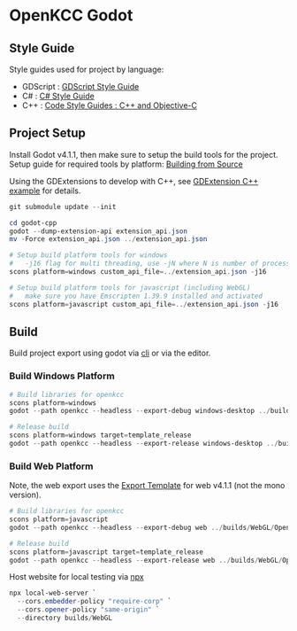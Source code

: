 # OpenKCC Godot

## Style Guide

Style guides used for project by language:

* GDScript : [GDScript Style Guide](https://docs.godotengine.org/en/stable/tutorials/scripting/gdscript/gdscript_styleguide.html)
* C# : [C# Style Guide](https://docs.godotengine.org/en/stable/tutorials/scripting/c_sharp/c_sharp_style_guide.html)
* C++ : [Code Style Guides : C++ and Objective-C](https://docs.godotengine.org/en/stable/contributing/development/code_style_guidelines.html#c-and-objective-c)

## Project Setup

Install Godot v4.1.1, then make sure to setup the build tools for the project.
Setup guide for required tools by platform: [Building from Source](https://docs.godotengine.org/en/stable/contributing/development/compiling/index.html)

Using the GDExtensions to develop with C++, see [GDExtension C++ example](https://docs.godotengine.org/en/stable/tutorials/scripting/gdextension/gdextension_cpp_example.html)
for details.

```PowerShell
git submodule update --init

cd godot-cpp
godot --dump-extension-api extension_api.json
mv -Force extension_api.json ../extension_api.json

# Setup build platform tools for windows
#   -j16 flag for multi threading, use -jN where N is number of processors available
scons platform=windows custom_api_file=../extension_api.json -j16

# Setup build platform tools for javascript (including WebGL)
#   make sure you have Emscripten 1.39.9 installed and activated
scons platform=javascript custom_api_file=../extension_api.json -j16
```

## Build

Build project export using godot via [cli](https://docs.godotengine.org/en/stable/tutorials/editor/command_line_tutorial.html)
or via the editor.

### Build Windows Platform

```PowerShell
# Build libraries for openkcc
scons platform=windows
godot --path openkcc --headless --export-debug windows-desktop ../builds/WebGL/OpenKCC

# Release build
scons platform=windows target=template_release
godot --path openkcc --headless --export-release windows-desktop ../builds/Windows/OpenKCC.exe
```

### Build Web Platform

Note, the web export uses the [Export Template](https://docs.godotengine.org/en/stable/tutorials/export/exporting_projects.html#export-templates)
for web v4.1.1 (not the mono version).

```PowerShell
# Build libraries for openkcc
scons platform=javascript
godot --path openkcc --headless --export-debug web ../builds/WebGL/OpenKCC.html

# Release build
scons platform=javascript target=template_release
godot --path openkcc --headless --export-release web ../builds/WebGL/OpenKCC.html
```

Host website for local testing via [npx](https://docs.npmjs.com/cli/v7/commands/npx)

```PowerShell
npx local-web-server `
  --cors.embedder-policy "require-corp" `
  --cors.opener-policy "same-origin" `
  --directory builds/WebGL
```
